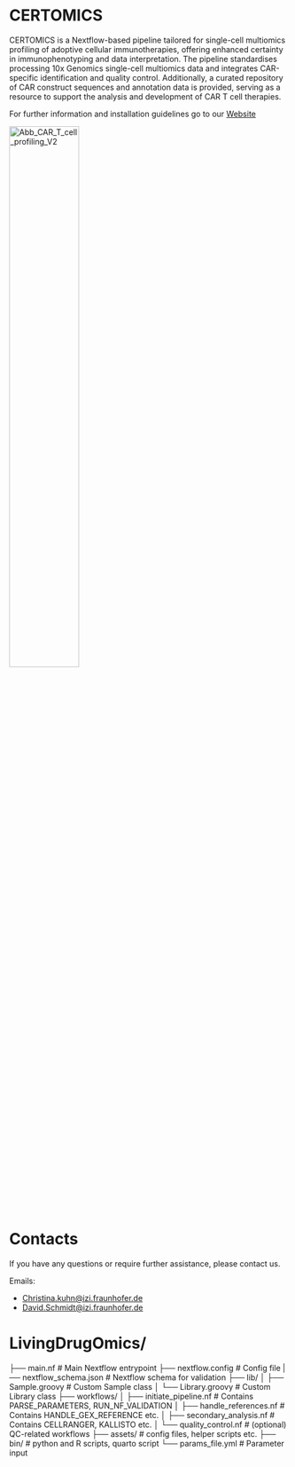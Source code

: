 # CERTOMICS

CERTOMICS is a Nextflow-based pipeline tailored for single-cell multiomics profiling of adoptive cellular immunotherapies, offering enhanced certainty in immunophenotyping and data interpretation. The pipeline standardises processing 10x Genomics single-cell multiomics data and integrates CAR-specific identification and quality control. Additionally, a curated repository of CAR construct sequences and annotation data is provided, serving as a resource to support the analysis and development of CAR T cell therapies.

For further information and installation guidelines go to our [Website](TODO)

<img alt="Abb_CAR_T_cell_profiling_V2"
     src="https://github.com/user-attachments/assets/10ca92b2-f839-4e82-a89e-66ad7e346924"
     width="50%" />

# Contacts

If you have any questions or require further assistance, please contact us. 

Emails: 
- Christina.kuhn@izi.fraunhofer.de
- David.Schmidt@izi.fraunhofer.de


# LivingDrugOmics/
├── main.nf                      # Main Nextflow entrypoint
├── nextflow.config              # Config file
|── nextflow_schema.json         # Nextflow schema for validation
├── lib/
│   ├── Sample.groovy            # Custom Sample class
│   └── Library.groovy           # Custom Library class
├── workflows/
│   ├── initiate_pipeline.nf     # Contains PARSE_PARAMETERS, RUN_NF_VALIDATION
│   ├── handle_references.nf     # Contains HANDLE_GEX_REFERENCE etc.
│   ├── secondary_analysis.nf    # Contains CELLRANGER, KALLISTO etc.
│   └── quality_control.nf       # (optional) QC-related workflows
├── assets/                      # config files, helper scripts etc.
├── bin/                         # python and R scripts, quarto script
└── params_file.yml              # Parameter input
